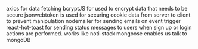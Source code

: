 axios for data fetching 
bcryptJS for used to encrypt data that needs to be secure
jsonwebtoken is used for securing cookie data from server to client to prevent manipulation
nodemailer for sending emails on event trigger
react-hot-toast for sending status messages to users when sign up or login actions are performed. works like noti-stack
mongoose enables us talk to mongoDB